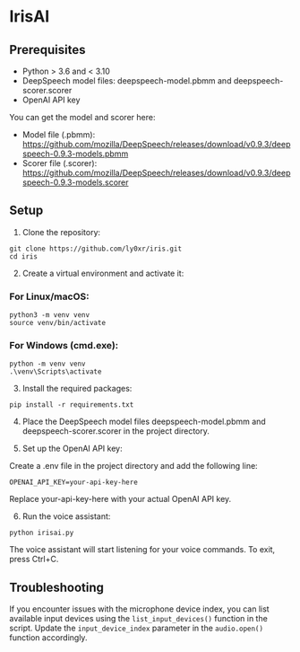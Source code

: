 # IrisAI

## Prerequisites

- Python > 3.6 and < 3.10
- DeepSpeech model files: deepspeech-model.pbmm and deepspeech-scorer.scorer
- OpenAI API key

You can get the model and scorer here:
- Model file (.pbmm): https://github.com/mozilla/DeepSpeech/releases/download/v0.9.3/deepspeech-0.9.3-models.pbmm
- Scorer file (.scorer): https://github.com/mozilla/DeepSpeech/releases/download/v0.9.3/deepspeech-0.9.3-models.scorer

## Setup

1. Clone the repository:

```
git clone https://github.com/ly0xr/iris.git
cd iris
```

2. Create a virtual environment and activate it:

### For Linux/macOS:

```
python3 -m venv venv
source venv/bin/activate
```

### For Windows (cmd.exe):

```
python -m venv venv
.\venv\Scripts\activate
```

3. Install the required packages:

`pip install -r requirements.txt`

4. Place the DeepSpeech model files deepspeech-model.pbmm and deepspeech-scorer.scorer in the project directory.

5. Set up the OpenAI API key:

Create a .env file in the project directory and add the following line:

`OPENAI_API_KEY=your-api-key-here`

Replace your-api-key-here with your actual OpenAI API key.

6. Run the voice assistant:

`python irisai.py`

The voice assistant will start listening for your voice commands. To exit, press Ctrl+C.

## Troubleshooting

If you encounter issues with the microphone device index, you can list available input devices using the `list_input_devices()` function in the script. Update the `input_device_index` parameter in the `audio.open()` function accordingly.
